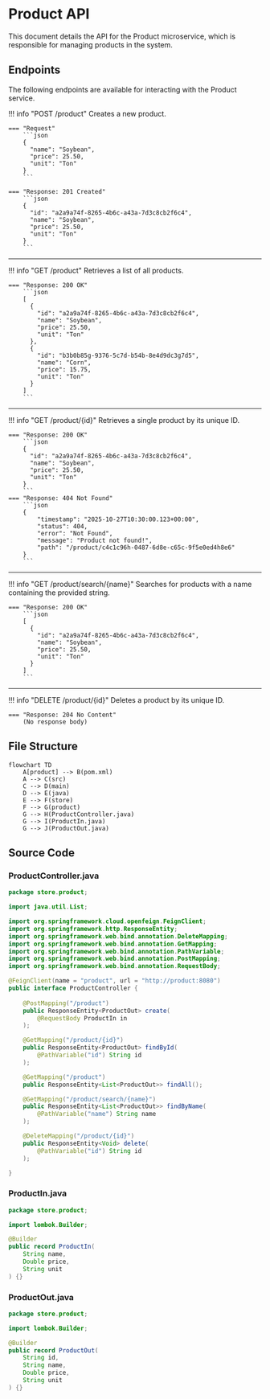# Product API

This document details the API for the Product microservice, which is responsible for managing products in the system.

## Endpoints

The following endpoints are available for interacting with the Product service.

!!! info "POST /product"
    Creates a new product.

    === "Request"
        ```json
        {
          "name": "Soybean",
          "price": 25.50,
          "unit": "Ton"
        }
        ```

    === "Response: 201 Created"
        ```json
        {
          "id": "a2a9a74f-8265-4b6c-a43a-7d3c8cb2f6c4",
          "name": "Soybean",
          "price": 25.50,
          "unit": "Ton"
        }
        ```

---

!!! info "GET /product"
    Retrieves a list of all products.

    === "Response: 200 OK"
        ```json
        [
          {
            "id": "a2a9a74f-8265-4b6c-a43a-7d3c8cb2f6c4",
            "name": "Soybean",
            "price": 25.50,
            "unit": "Ton"
          },
          {
            "id": "b3b0b85g-9376-5c7d-b54b-8e4d9dc3g7d5",
            "name": "Corn",
            "price": 15.75,
            "unit": "Ton"
          }
        ]
        ```

---

!!! info "GET /product/{id}"
    Retrieves a single product by its unique ID.

    === "Response: 200 OK"
        ```json
        {
          "id": "a2a9a74f-8265-4b6c-a43a-7d3c8cb2f6c4",
          "name": "Soybean",
          "price": 25.50,
          "unit": "Ton"
        }
        ```
    === "Response: 404 Not Found"
        ```json
        {
            "timestamp": "2025-10-27T10:30:00.123+00:00",
            "status": 404,
            "error": "Not Found",
            "message": "Product not found!",
            "path": "/product/c4c1c96h-0487-6d8e-c65c-9f5e0ed4h8e6"
        }
        ```

---

!!! info "GET /product/search/{name}"
    Searches for products with a name containing the provided string.

    === "Response: 200 OK"
        ```json
        [
          {
            "id": "a2a9a74f-8265-4b6c-a43a-7d3c8cb2f6c4",
            "name": "Soybean",
            "price": 25.50,
            "unit": "Ton"
          }
        ]
        ```

---

!!! info "DELETE /product/{id}"
    Deletes a product by its unique ID.

    === "Response: 204 No Content"
        (No response body)

## File Structure

```mermaid
flowchart TD
    A[product] --> B(pom.xml)
    A --> C(src)
    C --> D(main)
    D --> E(java)
    E --> F(store)
    F --> G(product)
    G --> H(ProductController.java)
    G --> I(ProductIn.java)
    G --> J(ProductOut.java)
```

## Source Code

### ProductController.java

```java
package store.product;

import java.util.List;

import org.springframework.cloud.openfeign.FeignClient;
import org.springframework.http.ResponseEntity;
import org.springframework.web.bind.annotation.DeleteMapping;
import org.springframework.web.bind.annotation.GetMapping;
import org.springframework.web.bind.annotation.PathVariable;
import org.springframework.web.bind.annotation.PostMapping;
import org.springframework.web.bind.annotation.RequestBody;

@FeignClient(name = "product", url = "http://product:8080")
public interface ProductController {
    
    @PostMapping("/product")
    public ResponseEntity<ProductOut> create(
        @RequestBody ProductIn in
    );

    @GetMapping("/product/{id}")
    public ResponseEntity<ProductOut> findById(
        @PathVariable("id") String id
    );

    @GetMapping("/product")
    public ResponseEntity<List<ProductOut>> findAll();

    @GetMapping("/product/search/{name}")
    public ResponseEntity<List<ProductOut>> findByName(
        @PathVariable("name") String name
    );

    @DeleteMapping("/product/{id}")
    public ResponseEntity<Void> delete(
        @PathVariable("id") String id
    );

}
```

### ProductIn.java

```java
package store.product;

import lombok.Builder;

@Builder
public record ProductIn(
    String name,
    Double price,
    String unit
) {}
```

### ProductOut.java

```java
package store.product;

import lombok.Builder;

@Builder
public record ProductOut(
    String id,
    String name,
    Double price,
    String unit
) {}
```
